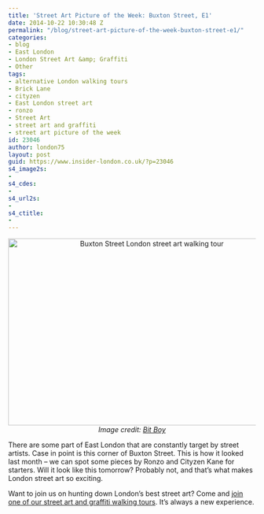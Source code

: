 ```yaml
---
title: 'Street Art Picture of the Week: Buxton Street, E1'
date: 2014-10-22 10:30:48 Z
permalink: "/blog/street-art-picture-of-the-week-buxton-street-e1/"
categories:
- blog
- East London
- London Street Art &amp; Graffiti
- Other
tags:
- alternative London walking tours
- Brick Lane
- cityzen
- East London street art
- ronzo
- Street Art
- street art and graffiti
- street art picture of the week
id: 23046
author: london75
layout: post
guid: https://www.insider-london.co.uk/?p=23046
s4_image2s:
- 
s4_cdes:
- 
s4_url2s:
- 
s4_ctitle:
- 
---
```


<p style="text-align: center;">
  <a href="/wp-content/uploads/2014/10/Buxton-Street-London-street-art.jpg"><img class="size-full wp-image-23049 aligncenter" src="/wp-content/uploads/2014/10/Buxton-Street-London-street-art.jpg" alt="Buxton Street London street art walking tour" width="569" height="380" /></a><br /> <em>Image credit: <a href="https://www.flickr.com/photos/bitboy/15437028361/in/photolist-pw7NHp-pumV1o-peUgvJ-pwhfLu-pwj3X8-pe39yA-pdqx2e-psoY1u-pcZzeP-puaggx-pcXoZV-pBvxiK-pfs6hU-ptg2Zh-pt1pGp-pbNi1W-pbMSUG-pt1qrv-pt1jkn-pbKSf6-pr3VUm-pskz25-p9J7xo-p9ruvp-p98aUF-pcytQT-ptL7TX-pcyAe4-ptLgrP-pcxxfn-pu1Jf1-pcyBXK-pcxVaq-pcymMe-pu214W-ptn9C8-pbJTWs-ptdfRq-pteSfH-prcCHQ-pbJPkb-pbJ86e-pbK7sC-prcswN-ptcGns-pbKtSv-prc4Yb-prc2wC-pbK7hM-pbJCH9" target="_blank">Bit Boy</a></em>
</p>

<p style="text-align: left;">
  There are some part of East London that are constantly target by street artists. Case in point is this corner of Buxton Street. This is how it looked last month &#8211; we can spot some pieces by Ronzo and Cityzen Kane for starters. Will it look like this tomorrow? Probably not, and that&#8217;s what makes London street art so exciting.
</p>

<p style="text-align: left;">
  Want to join us on hunting down London&#8217;s best street art? Come and <a href="https://www.insider-london.co.uk/tours/street-art-tour-london/" target="_blank">join one of our street art and graffiti walking tours</a>. It&#8217;s always a new experience.
</p>